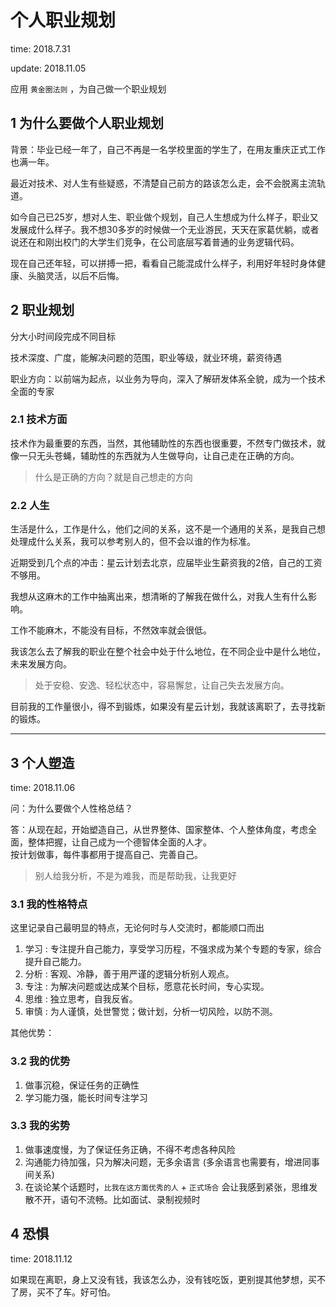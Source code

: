 # 个人职业规划

time: 2018.7.31

update: 2018.11.05

应用 `黄金圈法则` ，为自己做一个职业规划

## 1 为什么要做个人职业规划

背景：毕业已经一年了，自己不再是一名学校里面的学生了，在用友重庆正式工作也满一年。

最近对技术、对人生有些疑惑，不清楚自己前方的路该怎么走，会不会脱离主流轨道。

如今自己已25岁，想对人生、职业做个规划，自己人生想成为什么样子，职业又发展成什么样子。我不想30多岁的时候做一个无业游民，天天在家葛优躺，或者说还在和刚出校门的大学生们竞争，在公司底层写着普通的业务逻辑代码。

现在自己还年轻，可以拼搏一把，看看自己能混成什么样子，利用好年轻时身体健康、头脑灵活，以后不后悔。

## 2 职业规划

分大小时间段完成不同目标

技术深度、广度，能解决问题的范围，职业等级，就业环境，薪资待遇

职业方向：以前端为起点，以业务为导向，深入了解研发体系全貌，成为一个技术全面的专家

### 2.1 技术方面

技术作为最重要的东西，当然，其他辅助性的东西也很重要，不然专门做技术，就像一只无头苍蝇，辅助性的东西就为人生做导向，让自己走在正确的方向。

> 什么是正确的方向？就是自己想走的方向

### 2.2 人生

生活是什么，工作是什么，他们之间的关系，这不是一个通用的关系，是我自己想处理成什么关系，我可以参考别人的，但不会以谁的作为标准。

近期受到几个点的冲击：星云计划去北京，应届毕业生薪资我的2倍，自己的工资不够用。

我想从这麻木的工作中抽离出来，想清晰的了解我在做什么，对我人生有什么影响。

工作不能麻木，不能没有目标，不然效率就会很低。

我该怎么去了解我的职业在整个社会中处于什么地位，在不同企业中是什么地位，未来发展方向。

> 处于安稳、安逸、轻松状态中，容易懈怠，让自己失去发展方向。

目前我的工作量很小，得不到锻炼，如果没有星云计划，我就该离职了，去寻找新的锻炼。

****

## 3 个人塑造

time: 2018.11.06

问：为什么要做个人性格总结？

答：从现在起，开始塑造自己，从世界整体、国家整体、个人整体角度，考虑全面，整体把握，让自己成为一个德智体全面的人才。  
按计划做事，每件事都用于提高自己、完善自己。

> 别人给我分析，不是为难我，而是帮助我，让我更好

### 3.1 我的性格特点

这里记录自己最明显的特点，无论何时与人交流时，都能顺口而出

1. 学习 : 专注提升自己能力，享受学习历程，不强求成为某个专题的专家，综合提升自己能力。
2. 分析 : 客观、冷静，善于用严谨的逻辑分析别人观点。
3. 专注 : 为解决问题或达成某个目标，愿意花长时间，专心实现。
4. 思维 : 独立思考，自我反省。
5. 审慎 : 为人谨慎，处世警觉；做计划，分析一切风险，以防不测。

其他优势：

### 3.2 我的优势

1. 做事沉稳，保证任务的正确性
2. 学习能力强，能长时间专注学习

### 3.3 我的劣势

1. 做事速度慢，为了保证任务正确，不得不考虑各种风险
2. 沟通能力待加强，只为解决问题，无多余语言 (多余语言也需要有，增进同事间关系)
3. 在谈论某个话题时，`比我在这方面优秀的人` + `正式场合` 会让我感到紧张，思维发散不开，语句不流畅。比如面试、录制视频时

## 4 恐惧

time: 2018.11.12

如果现在离职，身上又没有钱，我该怎么办，没有钱吃饭，更别提其他梦想，买不了房，买不了车。好可怕。
